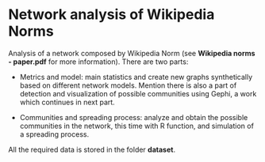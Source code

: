 # Network analysis of Wikipedia Norms

Analysis of a network composed by Wikipedia Norm (see **Wikipedia norms - paper.pdf** for more information). There are two parts:

* Metrics and model: main statistics and create new graphs synthetically based on different network models. Mention there is also a part of detection and visualization of possible communities using Gephi, a work which continues in next part.

* Communities and spreading process: analyze and obtain the possible communities in the network, this time with R function, and simulation of a spreading process.

All the required data is stored in the folder **dataset**.

